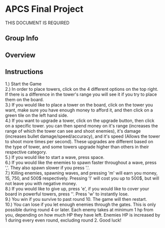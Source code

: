 # APCS Final Project
THIS DOCUMENT IS REQUIRED
## Group Info
## Overview
## Instructions
1.) Start the Game <br/>
2.) In order to place towers, click on the 4 different options on the top right. If there is a difference in the tower's range you will see it if you try to place them on the board.<br/>
3.) If you would like to place a tower on the board, click on the tower you want, make sure you have enough money to afford it, and then click on a green tile on the left hand side.<br/>
4.) If you want to upgrade a tower, click on the upgrade button, then click on a specific tower. you can then spend money on it's range (increases the range of which the tower can see and shoot enemies), it's damage (increases bullet damage/speed/accuracy), and it's speed (Allows the tower to shoot more times per second). These upgrades are different based on the type of tower, and some towers upgrade higher than others in their respective category.<br/>
5.) If you would like to start a wave, press space.<br/>
6.) If you would like the enemies to spawn faster throughout a wave, press ','. They also spawn slower if you press '.'.<br/>
7.) Killing enemies, spawning waves, and pressing 'm' will earn you money, 15, 750, and 500$ respectively. Pressing 'l' will cost you up to 500$, but will not leave you with negative money.<br/>
8.) If you would like to give up, press 'e', if you would like to cover your board in powerful towers, press '\'. Press 'w' to instantly lose.<br/>
9.) You win if you survive to past round 10. The game will then restart.<br/>
10.) You can lose if you let enough enemies through the gates. This is only possible during round 4 or later. Each enemy takes at minimum 1 hp from you, depending on how much HP they have left. Enemies HP is increased by 1 during every even round, excluding round 2. Good luck!
